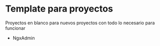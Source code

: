 # Template para proyectos

Proyectos en blanco para nuevos proyectos con todo lo necesario para funcionar

* NgxAdmin